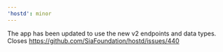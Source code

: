 ```yaml
---
'hostd': minor
---
```


The app has been updated to use the new v2 endpoints and data types. Closes https://github.com/SiaFoundation/hostd/issues/440

